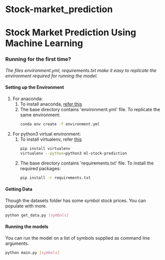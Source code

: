 # Stock-market_prediction
# Stock Market Prediction Using Machine Learning

### Running for the first time?
*The files environment.yml, requirements.txt make it easy to replicate the environment required for running the model.*
#### Setting up the Environment
1. For anaconda:<br>
   1. To install anaconda, [refer this](https://conda.io/docs/user-guide/install/index.html)<br>
   2. The base directory contains 'environment.yml' file. To replicate the same environment:
      ```bash
      conda env create -f environment.yml
      ```
2. For python3 virtual environment:<br>
   1. To install virtualenv, refer [this](https://www.digitalocean.com/community/tutorials/common-python-tools-using-virtualenv-installing-with-pip-and-managing-packages#a-thorough-virtualenv-how-to)
      ```bash
      pip install virtualenv
      virtualenv --python=python3 ml-stock-prediction
      ```
   2. The base directory contains 'requirements.txt' file. To install the required packages:
      ```bash
      pip install -r requirements.txt
      ```

#### Getting Data
Though the datasets folder has some symbol stock prices. You can populate with more.
```bash
python get_data.py [symbols]
```

#### Running the models
You can run the model on a list of symbols supplied as command line arguments.
```bash
python main.py [symbols]
```
